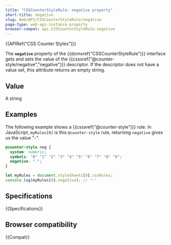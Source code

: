 ```yaml
---
title: "CSSCounterStyleRule: negative property"
short-title: negative
slug: Web/API/CSSCounterStyleRule/negative
page-type: web-api-instance-property
browser-compat: api.CSSCounterStyleRule.negative
---
```


{{APIRef("CSS Counter Styles")}}

The **`negative`** property of the {{domxref("CSSCounterStyleRule")}} interface gets and sets the value of the {{cssxref("@counter-style/negative","negative")}} descriptor. If the descriptor does not have a value set, this attribute returns an empty string.

## Value

A string

## Examples

The following example shows a {{cssxref("@counter-style")}} rule. In JavaScript, `myRules[0]` is this `@counter-style` rule, returning `negative` gives us the value "-".

```css
@counter-style neg {
  system: numeric;
  symbols: "0" "1" "2" "3" "4" "5" "6" "7" "8" "9";
  negative: "-";
}
```

```js
let myRules = document.styleSheets[0].cssRules;
console.log(myRules[0].negative); // "-"
```

## Specifications

{{Specifications}}

## Browser compatibility

{{Compat}}
